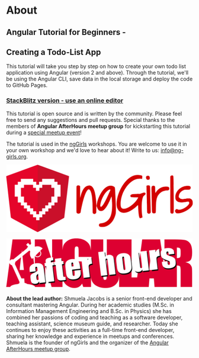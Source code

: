 # About

## Angular Tutorial for Beginners -

## Creating a Todo-List App

This tutorial will take you step by step on how to create your own todo list application using Angular \(version 2 and above\). Through the tutorial, we'll be using the Angular CLI, save data in the local storage and deploy the code to GitHub Pages.

### [StackBlitz version - use an online editor](https://ng-girls.gitbook.io/todo-list-tutorial/v/stackblitz/)

This tutorial is open source and is written by the community. Please feel free to send any suggestions and pull requests. Special thanks to the members of **Angular AfterHours meetup group** for kickstarting this tutorial during a [special meetup event](http://www.meetup.com/Angular-AfterHours/events/235151422/)!

The tutorial is used in the [ngGirls](http://ng-girls.org) workshops. You are welcome to use it in your own workshop and we'd love to hear about it! Write to us: [info@ng-girls.org](mailto:info@ng-girls.org).

![](.gitbook/assets/nggirls-banner-transparent%20%284%29.png)

![](.gitbook/assets/slogen%20%281%29.png)

**About the lead author:** Shmuela Jacobs is a senior front-end developer and consultant mastering Angular. During her academic studies \(M.Sc. in Information Management Engineering and B.Sc. in Physics\) she has combined her passions of coding and teaching as a software developer, teaching assistant, science museum guide, and researcher. Today she continues to enjoy these activities as a full-time front-end developer, sharing her knowledge and experience in meetups and conferences. Shmuela is the founder of ngGirls and the organizer of the [Angular AfterHours meetup group](https://www.meetup.com/Angular-AfterHours/).

